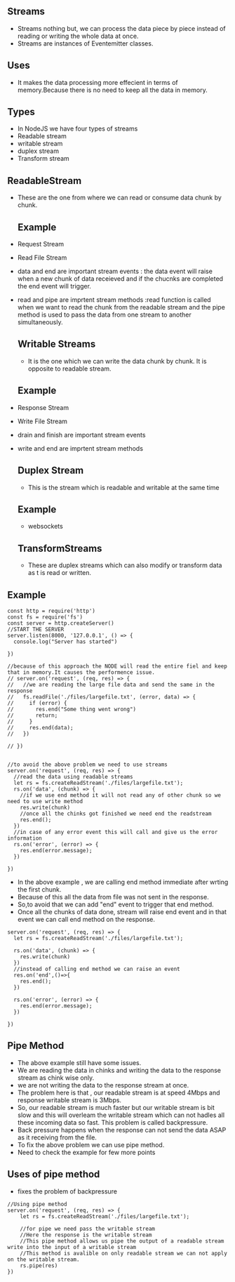 ## Streams
- Streams nothing but, we can process the data piece by piece instead of reading or writing the whole data at once.
- Streams are instances of Eventemitter classes.
## Uses
- It makes the data processing more effecient in terms of memory.Because  there is no need to keep all the data in memory.
## Types
- In NodeJS we have four types of streams
- Readable stream
- writable stream
- duplex stream
- Transform stream
## ReadableStream
- These are the one from where we can read or consume data chunk by chunk.
  ## Example
- Request Stream
- Read File Stream
- data and end are important stream events : the data event will raise when a new chunk of data receieved and if the chucnks are completed the end event will trigger.
- read and pipe are imprtent stream methods :read function is called when we want to read the chunk from the readable stream and the pipe method is used to pass the data from one stream to another simultaneously.
  
  ## Writable Streams
  - It is the one which we can write the data chunk by chunk. It is opposite to readable stream.
  ## Example
- Response Stream
- Write File Stream
- drain and finish are important stream events 
- write and end are imprtent stream methods

  ## Duplex Stream
  - This is the stream which is readable and writable at the same time
  ## Example
    - websockets
  ## TransformStreams
  - These are duplex streams which can also modify or transform data as t is read or written.
## Example

```
const http = require('http')
const fs = require('fs')
const server = http.createServer()
//START THE SERVER
server.listen(8000, '127.0.0.1', () => {
  console.log("Server has started")

})

//because of this approach the NODE will read the entire fiel and keep that in memory.It causes the performence issue.
// server.on('request', (req, res) => {
//   //we are reading the large file data and send the same in the response
//   fs.readFile('./files/largefile.txt', (error, data) => {
//     if (error) {
//       res.end("Some thing went wrong")
//       return;
//     }
//     res.end(data);
//   })

// })


//to avoid the above problem we need to use streams
server.on('request', (req, res) => {
  //read the data using readable streams
  let rs = fs.createReadStream('./files/largefile.txt');
  rs.on('data', (chunk) => {
    //if we use end method it will not read any of other chunk so we need to use write method
    res.write(chunk)
    //once all the chinks got finished we need end the readstream
    res.end();
  })
  //in case of any error event this will call and give us the error information
  rs.on('error', (error) => {
    res.end(error.message);
  })

})
```
- In the above example , we are calling end method immediate after wrting the first chunk.
- Because of this all the data from file was not sent in the response.
- So,to avoid that we can add "end" event to trigger that end method.
- Once all the chunks of data done, stream will raise end event and in that event we can call end method on the response.

```
server.on('request', (req, res) => {
  let rs = fs.createReadStream('./files/largefile.txt');

  rs.on('data', (chunk) => {
    res.write(chunk)
  })
  //instead of calling end method we can raise an event
  res.on('end',()=>{
    res.end();
  })

  rs.on('error', (error) => {
    res.end(error.message);
  })

})

```

## Pipe Method
- The above example still have some issues.
- We are reading the data in chinks and writing the data to the response stream as chink wise only.
- we are not writing the data to the response stream at once.
- The problem here is that , our readable stream is at speed 4Mbps and response writable stream is 3Mbps.
- So, our readable stream is much faster but our writable stream is bit slow and this will overleam the writable stream which can not hadles all these incoming  data so fast. This problem is called backpressure. 
- Back pressure happens when the response can not send the data ASAP as it receiving from the file.
- To fix the above problem we can use pipe method.
- Need to check the example for few more points

## Uses of pipe method
- fixes the problem of backpressure

```
//Using pipe method
server.on('request', (req, res) => {
    let rs = fs.createReadStream('./files/largefile.txt');

    //for pipe we need pass the writable stream
    //Here the response is the writable stream
    //This pipe method allows us pipe the output of a readable stream write into the input of a writable stream
    //This method is avalible on only readable stream we can not apply on the writable stream.
    rs.pipe(res)
})
```
